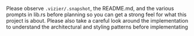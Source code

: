 Please observe `.vizier/.snapshot`, the README.md, and the various prompts in lib.rs before planning so you can get a strong feel for what this project is about.
Please also take a careful look around the implementation to understand the architectural and styling patterns before implementating
